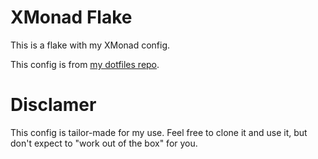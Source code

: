 # XMonad Flake

This is a flake with my XMonad config.

This config is from [my dotfiles repo](https://github.com/mislavzanic/nixos-dotfiles).

# Disclamer

This config is tailor-made for my use. Feel free to clone it and use it, but don't expect to "work out of the box" for you.
